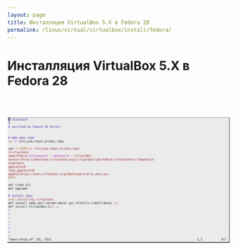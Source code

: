 ```yaml
---
layout: page
title: Инсталляция VirtualBox 5.X в Fedora 28
permalink: /linux/virtual/virtualbox/install/fedora/
---
```


# Инсталляция VirtualBox 5.X в Fedora 28

<br/>
<br/>

![Инсталляция VirtualBox 5.X в Fedora 28](/img/linux/virtual/virtualbox/fedora/install.png "Инсталляция VirtualBox 5.X в Fedora 28")
